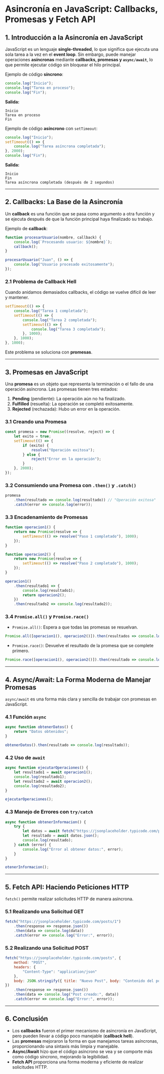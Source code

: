 # Asincronía en JavaScript: Callbacks, Promesas y Fetch API

## 1. Introducción a la Asincronía en JavaScript

JavaScript es un lenguaje **single-threaded**, lo que significa que ejecuta una sola tarea a la vez en el **event loop**. Sin embargo, puede manejar operaciones **asíncronas** mediante **callbacks, promesas y `async/await`**, lo que permite ejecutar código sin bloquear el hilo principal.

Ejemplo de código **síncrono**:
```js
console.log("Inicio");
console.log("Tarea en proceso");
console.log("Fin");
```
**Salida:**
```
Inicio
Tarea en proceso
Fin
```

Ejemplo de código **asíncrono** con `setTimeout`:
```js
console.log("Inicio");
setTimeout(() => {
    console.log("Tarea asíncrona completada");
}, 2000);
console.log("Fin");
```
**Salida:**
```
Inicio
Fin
Tarea asíncrona completada (después de 2 segundos)
```

---

## 2. Callbacks: La Base de la Asincronía

Un **callback** es una función que se pasa como argumento a otra función y se ejecuta después de que la función principal haya finalizado su trabajo.

Ejemplo de **callback**:
```js
function procesarUsuario(nombre, callback) {
    console.log(`Procesando usuario: ${nombre}`);
    callback();
}

procesarUsuario("Juan", () => {
    console.log("Usuario procesado exitosamente");
});
```

### 2.1 Problema de Callback Hell
Cuando anidamos demasiados callbacks, el código se vuelve difícil de leer y mantener.

```js
setTimeout(() => {
    console.log("Tarea 1 completada");
    setTimeout(() => {
        console.log("Tarea 2 completada");
        setTimeout(() => {
            console.log("Tarea 3 completada");
        }, 1000);
    }, 1000);
}, 1000);
```
Este problema se soluciona con **promesas**.

---

## 3. Promesas en JavaScript

Una **promesa** es un objeto que representa la terminación o el fallo de una operación asíncrona. Las promesas tienen tres estados:
1. **Pending** (pendiente): La operación aún no ha finalizado.
2. **Fulfilled** (resuelta): La operación se completó exitosamente.
3. **Rejected** (rechazada): Hubo un error en la operación.

### 3.1 Creando una Promesa
```js
const promesa = new Promise((resolve, reject) => {
    let exito = true;
    setTimeout(() => {
        if (exito) {
            resolve("Operación exitosa");
        } else {
            reject("Error en la operación");
        }
    }, 2000);
});
```

### 3.2 Consumiendo una Promesa con `.then()` y `.catch()`
```js
promesa
    .then(resultado => console.log(resultado)) // "Operación exitosa"
    .catch(error => console.log(error));
```

### 3.3 Encadenamiento de Promesas
```js
function operacion1() {
    return new Promise(resolve => {
        setTimeout(() => resolve("Paso 1 completado"), 1000);
    });
}

function operacion2() {
    return new Promise(resolve => {
        setTimeout(() => resolve("Paso 2 completado"), 1000);
    });
}

operacion1()
    .then(resultado1 => {
        console.log(resultado1);
        return operacion2();
    })
    .then(resultado2 => console.log(resultado2));
```

### 3.4 `Promise.all()` y `Promise.race()`
- `Promise.all()`: Espera a que todas las promesas se resuelvan.
```js
Promise.all([operacion1(), operacion2()]).then(resultados => console.log(resultados));
```
- `Promise.race()`: Devuelve el resultado de la promesa que se complete primero.
```js
Promise.race([operacion1(), operacion2()]).then(resultado => console.log(resultado));
```

---

## 4. Async/Await: La Forma Moderna de Manejar Promesas

`async/await` es una forma más clara y sencilla de trabajar con promesas en JavaScript.

### 4.1 Función `async`
```js
async function obtenerDatos() {
    return "Datos obtenidos";
}

obtenerDatos().then(resultado => console.log(resultado));
```

### 4.2 Uso de `await`
```js
async function ejecutarOperaciones() {
    let resultado1 = await operacion1();
    console.log(resultado1);
    let resultado2 = await operacion2();
    console.log(resultado2);
}

ejecutarOperaciones();
```

### 4.3 Manejo de Errores con `try/catch`
```js
async function obtenerInformacion() {
    try {
        let datos = await fetch("https://jsonplaceholder.typicode.com/posts/1");
        let resultado = await datos.json();
        console.log(resultado);
    } catch (error) {
        console.log("Error al obtener datos:", error);
    }
}

otenerInformacion();
```

---

## 5. Fetch API: Haciendo Peticiones HTTP

`fetch()` permite realizar solicitudes HTTP de manera asíncrona.

### 5.1 Realizando una Solicitud GET
```js
fetch("https://jsonplaceholder.typicode.com/posts/1")
    .then(response => response.json())
    .then(data => console.log(data))
    .catch(error => console.log("Error:", error));
```

### 5.2 Realizando una Solicitud POST
```js
fetch("https://jsonplaceholder.typicode.com/posts", {
    method: "POST",
    headers: {
        "Content-Type": "application/json"
    },
    body: JSON.stringify({ title: "Nuevo Post", body: "Contenido del post", userId: 1 })
})
    .then(response => response.json())
    .then(data => console.log("Post creado:", data))
    .catch(error => console.log("Error:", error));
```

---

## 6. Conclusión

- Los **callbacks** fueron el primer mecanismo de asincronía en JavaScript, pero pueden llevar a código poco manejable (**callback hell**).
- Las **promesas** mejoraron la forma en que manejamos tareas asíncronas, proporcionando una sintaxis más limpia y manejable.
- **Async/Await** hizo que el código asíncrono se vea y se comporte más como código síncrono, mejorando la legibilidad.
- **Fetch API** proporciona una forma moderna y eficiente de realizar solicitudes HTTP.